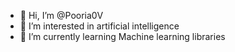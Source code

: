 - 👋 Hi, I’m @Pooria0V
- 👀 I’m interested in artificial intelligence
- 🌱 I’m currently learning Machine learning libraries


<!---
Pooria0V/Pooria0V is a ✨ special ✨ repository because its `README.md` (this file) appears on your GitHub profile.
You can click the Preview link to take a look at your changes.
--->
